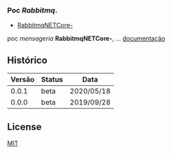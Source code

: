 ### Poc *Rabbitmq*.

- [RabbitmqNETCore-](https://github.com/isaiasnas/RabbitmqNETCore-)

poc *mensageria* **RabbitmqNETCore-**,  ...
[documentação](https://github.com/isaiasnas/RabbitmqNETCore-/blob/master/README.md)

## Histórico

Versão | Status | Data
----------|--------|-------------
0.0.1 | beta | 2020/05/18
0.0.0 | beta | 2019/09/28

## License

[MIT](https://github.com/isaiasnas/RabbitmqNETCore-/blob/master/LICENSE)
